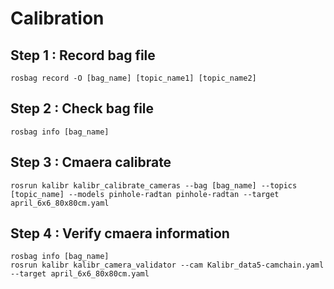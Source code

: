 # Calibration
## Step 1 : Record bag file
```
rosbag record -O [bag_name] [topic_name1] [topic_name2]
```
## Step 2 :  Check bag file
```
rosbag info [bag_name]
```
## Step 3 : Cmaera calibrate
```
rosrun kalibr kalibr_calibrate_cameras --bag [bag_name] --topics [topic_name] --models pinhole-radtan pinhole-radtan --target april_6x6_80x80cm.yaml
```

## Step 4 : Verify cmaera information
```
rosbag info [bag_name]
rosrun kalibr kalibr_camera_validator --cam Kalibr_data5-camchain.yaml --target april_6x6_80x80cm.yaml
```
